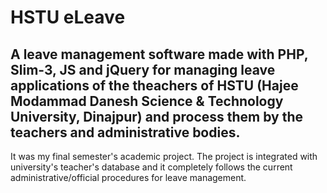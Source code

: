 # HSTU eLeave

## A leave management software made with PHP, Slim-3, JS and jQuery for managing leave applications of the theachers of HSTU (Hajee Modammad Danesh Science & Technology University, Dinajpur) and process them by the teachers and administrative bodies.

It was my final semester's academic project. The project is integrated with university's teacher's database and it completely follows the current administrative/official procedures for leave management.
